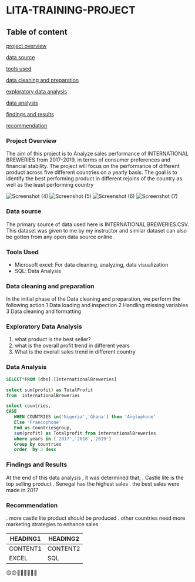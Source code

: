 # LITA-TRAINING-PROJECT

## Table of content

[project overview](#project-overview)

[data source](#data-source)

[tools used](#tools-used)

[data cleaning and preparation](#data-cleaning-and-preparation)

[exploratory data analysis](#exploratory-data-analysis)

[data analysis](#data-analysis)

[findings and results](#findings-and-results)

[recommendation](#recommendation)



### Project Overview 

The aim of this project is to Analyze sales performance of INTERNATIONAL BREWERIES from 2017-2019, in terms of consumer preferences and financial stability.
The project will focus on the performance of different product across five different countries on a yearly basis. The goal is to identify the best performing product in different rejoins of the country as well as the least performing country 


![Screenshot (4)](https://github.com/user-attachments/assets/4dce742a-832d-4262-96e3-748dd040b2c0)
![Screenshot (5)](https://github.com/user-attachments/assets/3b27c350-38be-4699-bb85-e530fce64d68)
![Screenshot (6)](https://github.com/user-attachments/assets/9264019f-e0a0-4587-9cdf-3b784f8b0b38)
![Screenshot (7)](https://github.com/user-attachments/assets/03f39ed7-7854-485b-bc29-997eee4f3124)


### Data source

The primary source of data used here is INTERNATIONAL BREWERIES.CSV. This dataset was given to me by my instructor and similar dataset can also be gotten from any open data source online.

### Tools Used

- Microsoft excel: For data cleaning, analyzing,  data visualization 
- SQL: Data Analysis

### Data cleaning and preparation

In the initial phase of the Data cleaning and preparation, we perform the following action
1	Data loading and inspection
2	Handling missing variables 
3	Data cleaning and formatting

### Exploratory Data Analysis

1. what product is the best seller?
2. what is the overall profit trend in different years
3. What is the overall sales trend in different country 

### Data Analysis

```sql
SELECT*FROM [dbo].[InternationalBreweries]

select sum(profit) as TotalProfit
from  internationalBreweries

select countries,
CASE
   WHEN COUNTRIES in('Nigeria','Ghana') then 'Anglophone'
   Else 'Francophone'
   End as Countriesgroup,
   sum(profit) as Totalprofit from internationalBreweries
   where years in ('2017','2018','2019')
   Group by countries
   order  by 3 desc
```

### Findings and Results

At the end of this data analysis , it was determined that;
. Castle lite is the top selling product
. Senegal has the highest sales
. the best sales were made in 2017

### Recommendation
. more castle lite product should be produced 
. other countries need more marketing strategies to enhance sales

|HEADING1|HEADING2|
|--------|--------|
|CONTENT1|CONTENT2|
|EXCEL|SQL|


😊😊💖💖✨✨🌹🌹


